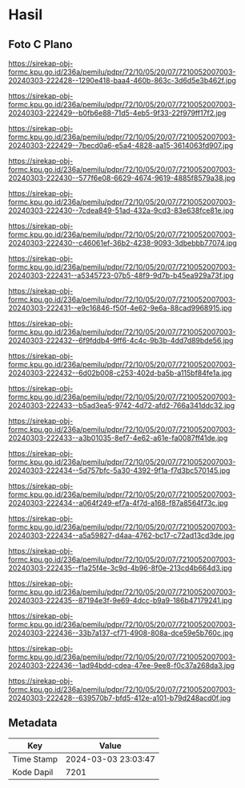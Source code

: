 # Hasil

## Foto C Plano

https://sirekap-obj-formc.kpu.go.id/236a/pemilu/pdpr/72/10/05/20/07/7210052007003-20240303-222428--1290e418-baa4-460b-863c-3d6d5e3b462f.jpg

https://sirekap-obj-formc.kpu.go.id/236a/pemilu/pdpr/72/10/05/20/07/7210052007003-20240303-222429--b0fb6e88-71d5-4eb5-9f33-22f979ff17f2.jpg

https://sirekap-obj-formc.kpu.go.id/236a/pemilu/pdpr/72/10/05/20/07/7210052007003-20240303-222429--7becd0a6-e5a4-4828-aa15-3614063fd907.jpg

https://sirekap-obj-formc.kpu.go.id/236a/pemilu/pdpr/72/10/05/20/07/7210052007003-20240303-222430--577f6e08-6629-4674-9619-4885f8579a38.jpg

https://sirekap-obj-formc.kpu.go.id/236a/pemilu/pdpr/72/10/05/20/07/7210052007003-20240303-222430--7cdea849-51ad-432a-9cd3-83e638fce81e.jpg

https://sirekap-obj-formc.kpu.go.id/236a/pemilu/pdpr/72/10/05/20/07/7210052007003-20240303-222430--c46061ef-36b2-4238-9093-3dbebbb77074.jpg

https://sirekap-obj-formc.kpu.go.id/236a/pemilu/pdpr/72/10/05/20/07/7210052007003-20240303-222431--a5345723-07b5-48f9-9d7b-b45ea929a73f.jpg

https://sirekap-obj-formc.kpu.go.id/236a/pemilu/pdpr/72/10/05/20/07/7210052007003-20240303-222431--e9c16846-f50f-4e62-9e6a-88cad9968915.jpg

https://sirekap-obj-formc.kpu.go.id/236a/pemilu/pdpr/72/10/05/20/07/7210052007003-20240303-222432--6f9fddb4-9ff6-4c4c-9b3b-4dd7d89bde56.jpg

https://sirekap-obj-formc.kpu.go.id/236a/pemilu/pdpr/72/10/05/20/07/7210052007003-20240303-222432--6d02b008-c253-402d-ba5b-a115bf84fe1a.jpg

https://sirekap-obj-formc.kpu.go.id/236a/pemilu/pdpr/72/10/05/20/07/7210052007003-20240303-222433--b5ad3ea5-9742-4d72-afd2-766a341ddc32.jpg

https://sirekap-obj-formc.kpu.go.id/236a/pemilu/pdpr/72/10/05/20/07/7210052007003-20240303-222433--a3b01035-8ef7-4e62-a61e-fa0087ff41de.jpg

https://sirekap-obj-formc.kpu.go.id/236a/pemilu/pdpr/72/10/05/20/07/7210052007003-20240303-222434--5d757bfc-5a30-4392-9f1a-f7d3bc570145.jpg

https://sirekap-obj-formc.kpu.go.id/236a/pemilu/pdpr/72/10/05/20/07/7210052007003-20240303-222434--a064f249-ef7a-4f7d-a168-f87a8564f73c.jpg

https://sirekap-obj-formc.kpu.go.id/236a/pemilu/pdpr/72/10/05/20/07/7210052007003-20240303-222434--a5a59827-d4aa-4762-bc17-c72ad13cd3de.jpg

https://sirekap-obj-formc.kpu.go.id/236a/pemilu/pdpr/72/10/05/20/07/7210052007003-20240303-222435--f1a25f4e-3c9d-4b96-8f0e-213cd4b664d3.jpg

https://sirekap-obj-formc.kpu.go.id/236a/pemilu/pdpr/72/10/05/20/07/7210052007003-20240303-222435--87194e3f-9e69-4dcc-b9a9-186b47179241.jpg

https://sirekap-obj-formc.kpu.go.id/236a/pemilu/pdpr/72/10/05/20/07/7210052007003-20240303-222436--33b7a137-cf71-4908-808a-dce59e5b760c.jpg

https://sirekap-obj-formc.kpu.go.id/236a/pemilu/pdpr/72/10/05/20/07/7210052007003-20240303-222436--1ad94bdd-cdea-47ee-9ee8-f0c37a268da3.jpg

https://sirekap-obj-formc.kpu.go.id/236a/pemilu/pdpr/72/10/05/20/07/7210052007003-20240303-222428--639570b7-bfd5-412e-a101-b79d248acd0f.jpg


## Metadata

| Key        | Value               |
| ---------- | ------------------- |
| Time Stamp | 2024-03-03 23:03:47 |
| Kode Dapil | 7201                |



